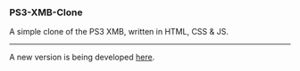 ### PS3-XMB-Clone
A simple clone of the PS3 XMB, written in HTML, CSS &amp; JS.

---

A new version is being developed [here](https://github.com/aethervoiddev/AetherXMB).
